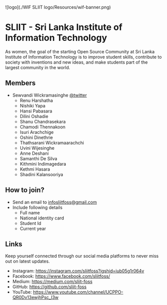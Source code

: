 ![logo](./WIF SLIIT logo/Resources/wif-banner.png)

# SLIIT - Sri Lanka Institute of Information Technology

As women, the goal of the starting Open Source Community at Sri Lanka Institute of Information Technology is to improve student skills, contribute to society with inventions and new ideas, and make students part of the largest community in the world.


## Members

* Sewvandi Wickramasinghe [@twitter](https://twitter.com/Sewvandiii)  
  - Renu Harshatha
  - Nishiki Yapa
  - Hansi Pabasara
  - Dilini Oshadie
  - Shanu Chandrasekara
  - Chamodi Thennakoon
  - Isuri Arachchige
  - Oshini Dinethrie
  - Thathsarani Wickramaarachchi
  - Uvini Wijesinghe
  - Anne Deshani
  - Samanthi De Silva
  - Kithmini Indimagedara
  - Kethmi Hasara
  - Shadini Kalansooriya 

## How to join?

- Send an email to [infosliitfoss@gmail.com](infosliitfoss@gmail.com) 
- Include following details
    - Full name
    - National identity card
    - Student Id
    - Current year

## Links

Keep yourself connected through our social media platforms to never miss out on latest updates.

- Instagram: https://instagram.com/sliitfoss?igshid=iub05g1r064v
- Facebook: https://www.facebook.com/sliitfoss/
- Medium: https://medium.com/sliit-foss
- GitHub: https://github.com/sliit-foss
- YouTube: https://www.youtube.com/channel/UCPPO-QR0Dv13ewjhPsc_I3w
